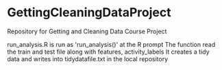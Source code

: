 GettingCleaningDataProject
==========================

Repository for Getting and Cleaning Data Course Project

run_analysis.R is run as 'run_analysis()' at the R prompt
The function read the train and test file along with features, activity_labels
It creates a tidy data and writes into tidydatafile.txt in the local repository
